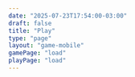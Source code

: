 ```yaml
---
date: "2025-07-23T17:54:00-03:00"
draft: false
title: "Play"
type: "page"
layout: "game-mobile"
gamePage: "load"
playPage: "load"
---
```

